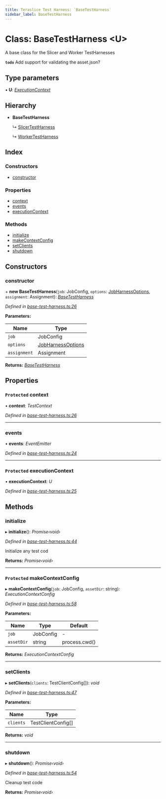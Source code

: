```yaml
---
title: Teraslice Test Harness: `BaseTestHarness`
sidebar_label: BaseTestHarness
---
```


# Class: BaseTestHarness <**U**>

A base class for the Slicer and Worker TestHarnesses

**`todo`** Add support for validating the asset.json?

## Type parameters

▪ **U**: *[ExecutionContext](../overview.md#executioncontext)*

## Hierarchy

* **BaseTestHarness**

  ↳ [SlicerTestHarness](slicertestharness.md)

  ↳ [WorkerTestHarness](workertestharness.md)

## Index

### Constructors

* [constructor](basetestharness.md#constructor)

### Properties

* [context](basetestharness.md#protected-context)
* [events](basetestharness.md#events)
* [executionContext](basetestharness.md#protected-executioncontext)

### Methods

* [initialize](basetestharness.md#initialize)
* [makeContextConfig](basetestharness.md#protected-makecontextconfig)
* [setClients](basetestharness.md#setclients)
* [shutdown](basetestharness.md#shutdown)

## Constructors

###  constructor

\+ **new BaseTestHarness**(`job`: JobConfig, `options`: [JobHarnessOptions](../interfaces/jobharnessoptions.md), `assignment`: Assignment): *[BaseTestHarness](basetestharness.md)*

*Defined in [base-test-harness.ts:26](https://github.com/terascope/teraslice/blob/f95bb5556/packages/teraslice-test-harness/src/base-test-harness.ts#L26)*

**Parameters:**

Name | Type |
------ | ------ |
`job` | JobConfig |
`options` | [JobHarnessOptions](../interfaces/jobharnessoptions.md) |
`assignment` | Assignment |

**Returns:** *[BaseTestHarness](basetestharness.md)*

## Properties

### `Protected` context

• **context**: *TestContext*

*Defined in [base-test-harness.ts:26](https://github.com/terascope/teraslice/blob/f95bb5556/packages/teraslice-test-harness/src/base-test-harness.ts#L26)*

___

###  events

• **events**: *EventEmitter*

*Defined in [base-test-harness.ts:24](https://github.com/terascope/teraslice/blob/f95bb5556/packages/teraslice-test-harness/src/base-test-harness.ts#L24)*

___

### `Protected` executionContext

• **executionContext**: *U*

*Defined in [base-test-harness.ts:25](https://github.com/terascope/teraslice/blob/f95bb5556/packages/teraslice-test-harness/src/base-test-harness.ts#L25)*

## Methods

###  initialize

▸ **initialize**(): *Promise‹void›*

*Defined in [base-test-harness.ts:44](https://github.com/terascope/teraslice/blob/f95bb5556/packages/teraslice-test-harness/src/base-test-harness.ts#L44)*

Initialize any test cod

**Returns:** *Promise‹void›*

___

### `Protected` makeContextConfig

▸ **makeContextConfig**(`job`: JobConfig, `assetDir`: string): *ExecutionContextConfig*

*Defined in [base-test-harness.ts:58](https://github.com/terascope/teraslice/blob/f95bb5556/packages/teraslice-test-harness/src/base-test-harness.ts#L58)*

**Parameters:**

Name | Type | Default |
------ | ------ | ------ |
`job` | JobConfig | - |
`assetDir` | string |  process.cwd() |

**Returns:** *ExecutionContextConfig*

___

###  setClients

▸ **setClients**(`clients`: TestClientConfig[]): *void*

*Defined in [base-test-harness.ts:47](https://github.com/terascope/teraslice/blob/f95bb5556/packages/teraslice-test-harness/src/base-test-harness.ts#L47)*

**Parameters:**

Name | Type |
------ | ------ |
`clients` | TestClientConfig[] |

**Returns:** *void*

___

###  shutdown

▸ **shutdown**(): *Promise‹void›*

*Defined in [base-test-harness.ts:54](https://github.com/terascope/teraslice/blob/f95bb5556/packages/teraslice-test-harness/src/base-test-harness.ts#L54)*

Cleanup test code

**Returns:** *Promise‹void›*
